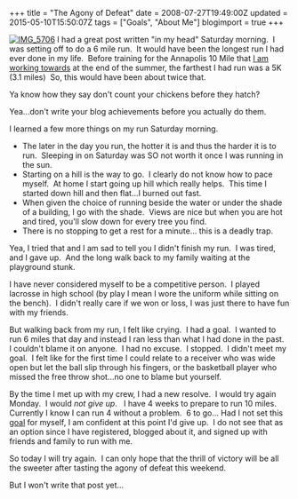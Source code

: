 +++
title = "The Agony of Defeat"
date = 2008-07-27T19:49:00Z
updated = 2015-05-10T15:50:07Z
tags = ["Goals", "About Me"]
blogimport = true 
+++

[![IMG_5706](https://latc.s3.amazonaws.com/wp-content/uploads/2008/07/img-5706-thumb.jpg)](https://latc.s3.amazonaws.com/wp-content/uploads/2008/07/img-5706.jpg) I had a great post written &quot;in my head&quot; Saturday morning.&#160; I was setting off to do a 6 mile run.&#160; It would have been the longest run I had ever done in my life.&#160; Before training for the Annapolis 10 Mile that [I am working towards](http://lifeatthecircus.com/2008/06/13/summer-running/) at the end of the summer, the farthest I had run was a 5K (3.1 miles)&#160; So, this would have been about twice that.&#160; 

Ya know how they say don't count your chickens before they hatch?

Yea...don't write your blog achievements before you actually do them.

I learned a few more things on my run Saturday morning.

*   The later in the day you run, the hotter it is and thus the harder it is to run.&#160; Sleeping in on Saturday was SO not worth it once I was running in the sun.
*   Starting on a hill is the way to go.&#160; I clearly do not know how to pace myself.&#160; At home I start going up hill which really helps.&#160; This time I started down hill and then flat...I burned out fast.
*   When given the choice of running beside the water or under the shade of a building, I go with the shade.&#160; Views are nice but when you are hot and tired, you'll slow down for every tree you find.
*   There is no stopping to get a rest for a minute... this is a deadly trap.

Yea, I tried that and I am sad to tell you I didn't finish my run.&#160; I was tired, and I gave up.&#160; And the long walk back to my family waiting at the playground stunk.

I have never considered myself to be a competitive person.&#160; I played lacrosse in high school (by play I mean I wore the uniform while sitting on the bench).&#160; I didn't really care if we won or loss, I was just there to have fun with my friends.&#160; 

But walking back from my run, I felt like crying.&#160; I had a goal.&#160; I wanted to run 6 miles that day and instead I ran less than what I had done in the past.&#160; I couldn't blame it on anyone.&#160; I had no excuse.&#160; I stopped.&#160; I didn't meet my goal.&#160; I felt like for the first time I could relate to a receiver who was wide open but let the ball slip through his fingers, or the basketball player who missed the free throw shot...no one to blame but yourself.&#160; 

By the time I met up with my crew, I had a new resolve.&#160; I would try again Monday.&#160; I would _not give up_.&#160;&#160; I have 4 weeks to prepare to run 10 miles.&#160; Currently I know I can run 4 without a problem.&#160; 6 to go... Had I not set this [goal](http://lifeatthecircus.com/2008/07/22/my-need-for-goals/) for myself, I am confident at this point I'd give up.&#160; I do not see that as an option since I have registered, blogged about it, and signed up with friends and family to run with me.&#160; 

So today I will try again.&#160; I can only hope that the thrill of victory will be all the sweeter after tasting the agony of defeat this weekend.&#160; 

But I won't write that post yet...
